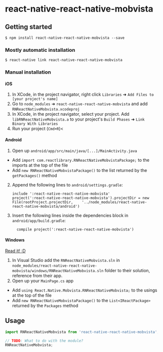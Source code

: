 
# react-native-react-native-mobvista

## Getting started

`$ npm install react-native-react-native-mobvista --save`

### Mostly automatic installation

`$ react-native link react-native-react-native-mobvista`

### Manual installation


#### iOS

1. In XCode, in the project navigator, right click `Libraries` ➜ `Add Files to [your project's name]`
2. Go to `node_modules` ➜ `react-native-react-native-mobvista` and add `RNReactNativeMobvista.xcodeproj`
3. In XCode, in the project navigator, select your project. Add `libRNReactNativeMobvista.a` to your project's `Build Phases` ➜ `Link Binary With Libraries`
4. Run your project (`Cmd+R`)<

#### Android

1. Open up `android/app/src/main/java/[...]/MainActivity.java`
  - Add `import com.reactlibrary.RNReactNativeMobvistaPackage;` to the imports at the top of the file
  - Add `new RNReactNativeMobvistaPackage()` to the list returned by the `getPackages()` method
2. Append the following lines to `android/settings.gradle`:
  	```
  	include ':react-native-react-native-mobvista'
  	project(':react-native-react-native-mobvista').projectDir = new File(rootProject.projectDir, 	'../node_modules/react-native-react-native-mobvista/android')
  	```
3. Insert the following lines inside the dependencies block in `android/app/build.gradle`:
  	```
      compile project(':react-native-react-native-mobvista')
  	```

#### Windows
[Read it! :D](https://github.com/ReactWindows/react-native)

1. In Visual Studio add the `RNReactNativeMobvista.sln` in `node_modules/react-native-react-native-mobvista/windows/RNReactNativeMobvista.sln` folder to their solution, reference from their app.
2. Open up your `MainPage.cs` app
  - Add `using React.Native.Mobvista.RNReactNativeMobvista;` to the usings at the top of the file
  - Add `new RNReactNativeMobvistaPackage()` to the `List<IReactPackage>` returned by the `Packages` method


## Usage
```javascript
import RNReactNativeMobvista from 'react-native-react-native-mobvista';

// TODO: What to do with the module?
RNReactNativeMobvista;
```
  